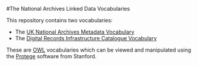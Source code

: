 #The National Archives Linked Data Vocabularies

This repository contains two vocabularies:
- The [UK National Archives Metadata Vocabulary](metadata)
- The [Digital Records Infrastructure Catalogue Vocabulary](terms)

These are [OWL](http://www.w3.org/TR/owl2-overview/) vocabularies which can be viewed and manipulated using the [Protege](http://protege.stanford.edu/) software from Stanford.
